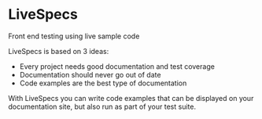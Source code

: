 # LiveSpecs
Front end testing using live sample code

LiveSpecs is based on 3 ideas:
- Every project needs good documentation and test coverage
- Documentation should never go out of date
- Code examples are the best type of documentation

With LiveSpecs you can write code examples that can be displayed on your documentation site, but also run as part of your test suite.
